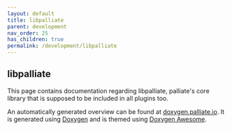 ```yaml
---
layout: default
title: libpalliate
parent: development
nav_order: 25
has_children: true
permalink: /development/libpalliate
---
```


## libpalliate

This page contains documentation regarding libpalliate, palliate's core library that is supposed to be included in all plugins too.

An automatically generated overview can be found at [doxygen.palliate.io](https://doxygen.palliate.io/). It is generated using [Doxygen](https://doxygen.nl) and is themed using [Doxygen Awesome](https://github.com/jothepro/doxygen-awesome-css).
